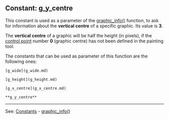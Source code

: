 Constant: **g_y_centre**
---------------------------------------


This constant is used as a parameter of the [graphic_info()](graphic_info().md) function,
to ask for information about the **vertical centre** of a specific graphic.
Its value is **3**.

The **vertical centre** of a graphic will be half the height (in pixels),
if the [control point](control_pointsdot.md) number **0** (graphic centre) has not been defined in the painting tool.

The constants that can be used as parameter of this function are the following ones:

    [g_wide](g_wide.md)

    [g_height](g_height.md)

    [g_x_centre](g_x_centre.md)

    **g_y_centre**


---------------------------------------
See: [Constants](constants_predefined.md) - [graphic_info()](graphic_info().md)

